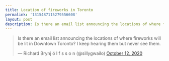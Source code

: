 ```yaml
---
title: Location of fireworks in Toronto
permalink: '1315487115279556608'
layout: post
description: Is there an email list announcing the locations of where fireworks will be lit in Downtown Toronto?
---
```




<blockquote class="twitter-tweet"><p lang="en" dir="ltr">Is there an email list announcing the locations of where fireworks will be lit in Downtown Toronto? I keep hearing them but never see them.</p>&mdash; Richard Brynj ó l f s s o n (@sillygwailo) <a href="https://twitter.com/sillygwailo/status/1315487115279556608?ref_src=twsrc%5Etfw">October 12, 2020</a></blockquote> <script async src="https://platform.twitter.com/widgets.js" charset="utf-8"></script>
